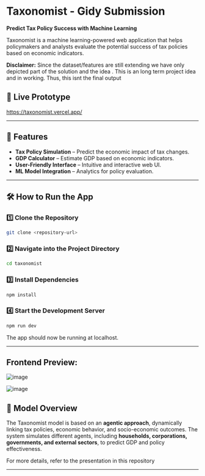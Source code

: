 # Taxonomist - Gidy Submission

**Predict Tax Policy Success with Machine Learning**

Taxonomist is a machine learning-powered web application that helps policymakers and analysts evaluate the potential success of tax policies based on economic indicators.

**Disclaimer:** Since the dataset/features are still extending we have only depicted part of the solution and the idea . This is an long term project idea and in working. Thus, this isnt the final output 
## 🚀 Live Prototype  
https://taxonomist.vercel.app/

---

## 📌 Features  
- **Tax Policy Simulation** – Predict the economic impact of tax changes.  
- **GDP Calculator** – Estimate GDP based on economic indicators.  
- **User-Friendly Interface** – Intuitive and interactive web UI.  
- **ML Model Integration** – Analytics for policy evaluation.  

---

## 🛠️ How to Run the App  

### 1️⃣ Clone the Repository  
```sh
git clone <repository-url>
```

### 2️⃣ Navigate into the Project Directory  
```sh
cd taxonomist
```

### 3️⃣ Install Dependencies  
```sh
npm install
```

### 4️⃣ Start the Development Server  
```sh
npm run dev
```

The app should now be running at localhost.  

---
## Frontend Preview:
![image](https://github.com/user-attachments/assets/fc1bfd24-d6ce-4bd7-bf0a-50ff51b797ce)

![image](https://github.com/user-attachments/assets/e7f9a2b9-2d16-475a-a809-cced0a37c608)



## 📜 Model Overview  
The Taxonomist model is based on an **agentic approach**, dynamically linking tax policies, economic behavior, and socio-economic outcomes. The system simulates different agents, including **households, corporations, governments, and external sectors**, to predict GDP and policy effectiveness.  

For more details, refer to the presentation in this repository

---

